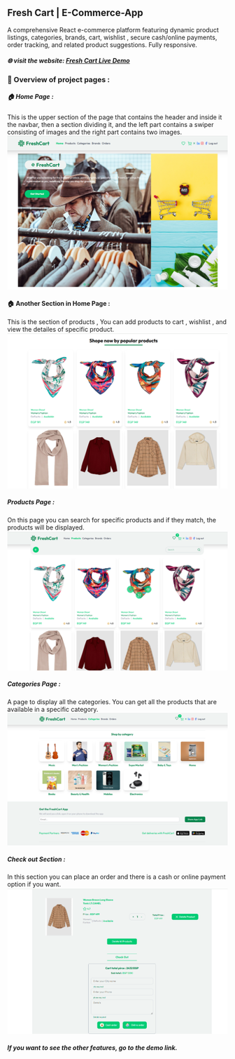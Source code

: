 ## Fresh Cart | E-Commerce-App

A comprehensive React e-commerce platform featuring dynamic product listings, categories, brands, cart, wishlist , secure cash/online payments, order tracking, and related product suggestions. Fully responsive.

##### 🌐 visit the website: [Fresh Cart Live Demo](https://e-commerce-app-nine-rho.vercel.app/)
### 🚀 Overview of project pages :
##### 🏠 Home Page :
This is the upper section of the page that contains the header and inside it the navbar, then a section dividing it, and the left part contains a swiper consisting of images and the right part contains two images.
![Home-Page-Image](Images/Home-Page.png)
#### 🏠 Another Section in Home Page :
This is the section of products , You can add products to cart , wishlist , and view the detailes of specific product.
![Shop-By-Products-Image](Images/Popular-Products-Page.png)
##### Products Page :
On this page you can search for specific products and if they match, the products will be displayed.
![Products-Page-Image](Images/Products-Page.png)
##### Categories Page :
A page to display all the categories. You can get all the products that are available in a specific category.
![Categories-Page-Image](Images/Categoriies-Page.png)
##### Check out Section : 
In this section you can place an order and there is a cash or online payment option if you want.
![Check-Out-Page-image](Images/Check-Out-Page.png)
##### If you want to see the other features, go to the demo link.














